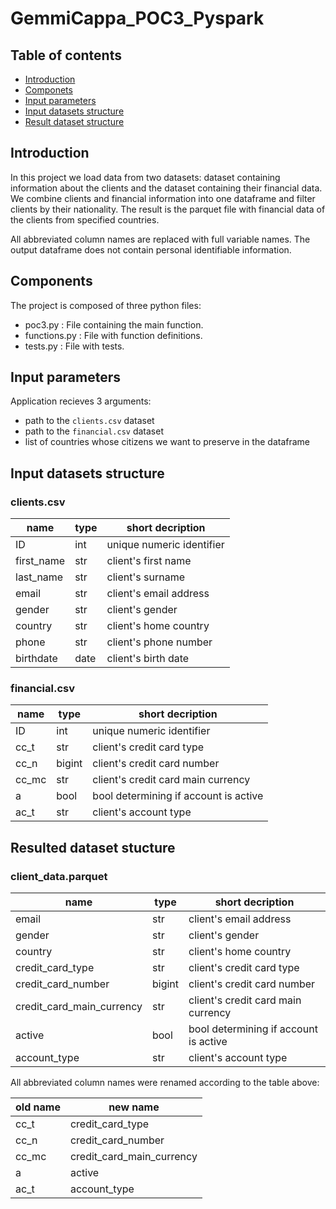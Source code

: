 # GemmiCappa_POC3_Pyspark

## Table of contents
- [Introduction](#introduction)
- [Componets](#components)
- [Input parameters](#input-parameters)
- [Input datasets structure](#input-datasets-structure)
- [Result dataset structure](#resulted-dataset-stucture)

<a ID = "Introduction"></a>

## Introduction

In this project we load data from two datasets: dataset containing information about the clients and the dataset containing their financial data. We combine clients and financial information into one dataframe and filter clients by their nationality. The result is the parquet file with financial data of the clients from specified countries.

All abbreviated column names are replaced with full variable names. The output dataframe does not contain personal identifiable information.

<a ID = "Components"></a>

## Components

The project is composed of three python files:
- poc3.py : File containing the main function.
- functions.py : File with function definitions.
- tests.py : File with tests.

<a ID = "Input parameters"></a>

## Input parameters

Application recieves 3 arguments:
- path to the `clients.csv` dataset
- path to the `financial.csv` dataset
- list of countries whose citizens we want to preserve in the dataframe

<a ID = "Input datasets structure"></a>

## Input datasets structure
### clients.csv
|name|type|short decription|
|--|--|--|
|ID|int|unique numeric identifier|
|first_name|str|client's first name|
|last_name|str|client's surname|
|email|str|client's email address|
|gender|str|client's gender|
|country|str|client's home country|
|phone|str|client's phone number|
|birthdate|date|client's birth date|

### financial.csv

|name|type|short decription|
|--|--|--|
|ID|int|unique numeric identifier|
|cc_t|str|client's credit card type|
|cc_n|bigint|client's credit card number|
|cc_mc|str|client's credit card main currency|
|a|bool|bool determining if account is active|
|ac_t|str|client's account type|

<a ID = "Resulted dataset stucture"></a>
## Resulted dataset stucture

### client_data.parquet

|name|type|short decription|
|--|--|--|
|email|str|client's email address|
|gender|str|client's gender|
|country|str|client's home country|
|credit_card_type|str|client's credit card type|
|credit_card_number|bigint|client's credit card number|
|credit_card_main_currency|str|client's credit card main currency|
|active|bool|bool determining if account is active|
|account_type|str|client's account type|

All abbreviated column names were renamed according to the table above:

|old name|new name|
|--|--|
|cc_t|credit_card_type|
|cc_n|credit_card_number|
|cc_mc|credit_card_main_currency|
|a|active|
|ac_t|account_type|
